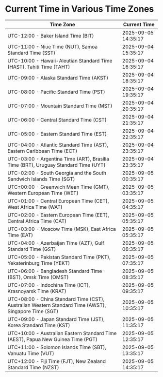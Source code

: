 # Current Time in Various Time Zones

| Time Zone | Current Time |
|-----------|--------------|
| UTC-12:00 - Baker Island Time (BIT) | 2025-09-05 14:35:17 |
| UTC-11:00 - Niue Time (NUT), Samoa Standard Time (SST) | 2025-09-04 15:35:17 |
| UTC-10:00 - Hawaii-Aleutian Standard Time (HAST), Tahiti Time (TAHT) | 2025-09-04 16:35:17 |
| UTC-09:00 - Alaska Standard Time (AKST) | 2025-09-04 18:35:17 |
| UTC-08:00 - Pacific Standard Time (PST) | 2025-09-04 19:35:17 |
| UTC-07:00 - Mountain Standard Time (MST) | 2025-09-04 20:35:17 |
| UTC-06:00 - Central Standard Time (CST) | 2025-09-04 21:35:17 |
| UTC-05:00 - Eastern Standard Time (EST) | 2025-09-04 22:35:17 |
| UTC-04:00 - Atlantic Standard Time (AST), Eastern Caribbean Time (ECT) | 2025-09-04 23:35:17 |
| UTC-03:00 - Argentina Time (ART), Brasília Time (BRT), Uruguay Standard Time (UYT) | 2025-09-04 23:35:17 |
| UTC-02:00 - South Georgia and the South Sandwich Islands Time (SGT) | 2025-09-05 00:35:17 |
| UTC±00:00 - Greenwich Mean Time (GMT), Western European Time (WET) | 2025-09-05 03:35:17 |
| UTC+01:00 - Central European Time (CET), West Africa Time (WAT) | 2025-09-05 04:35:17 |
| UTC+02:00 - Eastern European Time (EET), Central Africa Time (CAT) | 2025-09-05 05:35:17 |
| UTC+03:00 - Moscow Time (MSK), East Africa Time (EAT) | 2025-09-05 05:35:17 |
| UTC+04:00 - Azerbaijan Time (AZT), Gulf Standard Time (GST) | 2025-09-05 06:35:17 |
| UTC+05:00 - Pakistan Standard Time (PKT), Yekaterinburg Time (YEKT) | 2025-09-05 07:35:17 |
| UTC+06:00 - Bangladesh Standard Time (BST), Omsk Time (OMST) | 2025-09-05 08:35:17 |
| UTC+07:00 - Indochina Time (ICT), Krasnoyarsk Time (KRAT) | 2025-09-05 09:35:17 |
| UTC+08:00 - China Standard Time (CST), Australian Western Standard Time (AWST), Singapore Time (SGT) | 2025-09-05 10:35:17 |
| UTC+09:00 - Japan Standard Time (JST), Korea Standard Time (KST) | 2025-09-05 11:35:17 |
| UTC+10:00 - Australian Eastern Standard Time (AEST), Papua New Guinea Time (PGT) | 2025-09-05 12:35:17 |
| UTC+11:00 - Solomon Islands Time (SBT), Vanuatu Time (VUT) | 2025-09-05 13:35:17 |
| UTC+12:00 - Fiji Time (FJT), New Zealand Standard Time (NZST) | 2025-09-05 14:35:17 |
